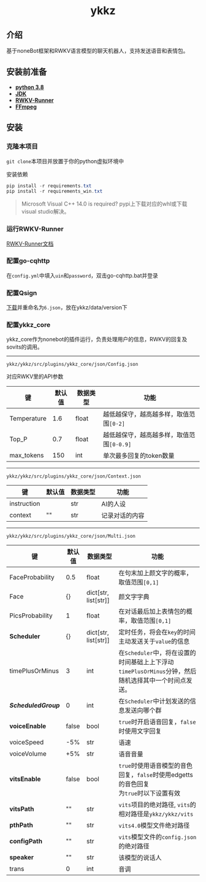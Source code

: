 <h1 align="center">ykkz</h1>

## 介绍

基于noneBot框架和RWKV语言模型的聊天机器人，支持发送语音和表情包。

## 安装前准备

- **[python 3.8](https://www.python.org/downloads/release/python-389/)**
- **[JDK](https://www.oracle.com/java/technologies/downloads/#java17)**
- **[RWKV-Runner](https://github.com/josStorer/RWKV-Runner)** 
- **[FFmpeg](https://ffmpeg.org/download.html)**

## 安装

### 克隆本项目
`git clone`本项目并放置于你的python虚拟环境中

安装依赖
```powershell
pip install -r requirements.txt
pip install -r requirements_win.txt
```
> Microsoft Visual C++ 14.0 is required?
> pypi上下载对应的whl或下载visual studio解决。

### 运行RWKV-Runner
[RWKV-Runner文档](https://github.com/josStorer/RWKV-Runner/blob/master/README_ZH.md)

### 配置go-cqhttp
在`config.yml`中填入`uin`和`password`，双击go-cqhttp.bat并登录

### 配置Qsign
[下载](https://github.com/MrXiaoM/qsign/blob/mirai/txlib/8.9.68/android_pad.json)并重命名为`6.json`，放在ykkz/data/version下

### 配置ykkz_core
ykkz_core作为nonebot的插件运行，负责处理用户的信息，RWKV的回复及sovits的调用。

---

`ykkz/ykkz/src/plugins/ykkz_core/json/Config.json`

对应RWKV里的API参数

| 键           | 默认值 | 数据类型  | 功能                     |
|-------------|-----|-------|------------------------|
| Temperature | 1.6 | float | 越低越保守，越高越多样，取值范围`[0-2]`  |
| Top_P       | 0.7 | float | 越低越保守，越高越多样，取值范围`[0-0.9]` |
| max_tokens  | 150 | int   | 单次最多回复的token数量         |

---

`ykkz/ykkz/src/plugins/ykkz_core/json/Context.json`

| 键             | 默认值 | 数据类型 | 功能      |
|---------------|----|-----|---------|
| instruction   |    | str | AI的人设   |
| context       | "" | str | 记录对话的内容 |

---

`ykkz/ykkz/src/plugins/ykkz_core/json/Multi.json`

| 键                    | 默认值  | 数据类型                 | 功能                                                             |
|----------------------|-------|----------------------|----------------------------------------------------------------|
| FaceProbability      | 0.5   | float                | 在句末加上颜文字的概率，取值范围`[0,1]`                                        |
| Face                 | {}    | dict[str, list[str]] | 颜文字字典                                                          |
| PicsProbability      | 1     | float                | 在对话最后加上表情包的概率，取值范围`[0,1]`                                      |
| **Scheduler**        | {}    | dict[str, list[str]] | 定时任务，将会在`key`的时间主动发送关于`value`的信息                               |
| timePlusOrMinus      | 3     | int                  | 在`Scheduler`中，将在设置的时间基础上上下浮动`timePlusOrMinus`分钟，然后随机选择其中一个时间点发送。 |
| _**ScheduledGroup**_ | 0     | int                  | 在`Scheduler`中计划发送的信息发送向哪个群                                     |
| **voiceEnable**      | false | bool                 | `true`时开启语音回复，`false`时使用文字回复                                   |
| voiceSpeed           | -5%   | str                  | 语速                                                             |
| voiceVolume          | +5%   | str                  | 语音音量                                                           |
| **vitsEnable**       | false | bool                 | `true`时使用语音模型的音色回复，`false`时使用edgetts的音色回复  <br/>为`true`时以下设置有效 |
| **vitsPath**         | ""    | str                  | `vits`项目的绝对路径, `vits`的相对路径是`ykkz/ykkz/vits`                    |
| **pthPath**          | ""    | str                  | `vits4.0`模型文件绝对路径  |                              
| **configPath**       | ""    | str                  | `vits`模型文件的`config.json`的绝对路径                                  |
| **speaker**          | ""    | str                  | 该模型的说话人                                                        |
| trans                | 0     | int                  | 音调                                                  |
